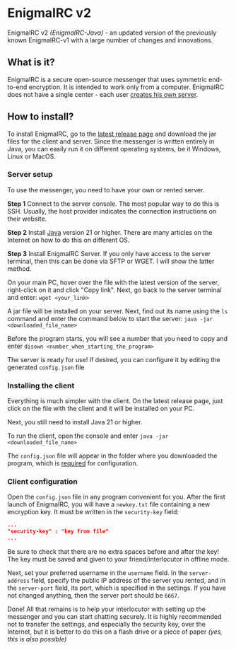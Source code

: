 # EnigmaIRC v2
EnigmaIRC v2 *(EnigmaIRC-Java)* - an updated version of the previously known EnigmaIRC-v1 with a large number of changes and innovations.

## What is it?
EnigmaIRC is a secure open-source messenger that uses symmetric end-to-end encryption. It is intended to work only from a computer. EnigmaIRC does not have a single center - each user <u>creates his own server</u>.

## How to install?
To install EnigmaIRC, go to the [latest release page](https://github.com/Dertfin3051/EnigmaIRC-Java/releases/latest) and download the jar files for the client and server. Since the messenger is written entirely in Java, you can easily run it on different operating systems, be it Windows, Linux or MacOS.

### Server setup
To use the messenger, you need to have your own or rented server.

**Step 1**
Connect to the server console. The most popular way to do this is SSH. Usually, the host provider indicates the connection instructions on their website.

**Step 2**
Install [Java](https://www.oracle.com/cis/java/technologies/downloads/#java21) version 21 or higher. There are many articles on the Internet on how to do this on different OS.

**Step 3**
Install EnigmaIRC Server. If you only have access to the server terminal, then this can be done via SFTP or WGET. I will show the latter method.

On your main PC, hover over the file with the latest version of the server, right-click on it and click "Copy link".
Next, go back to the server terminal and enter:
`wget <your_link>`

A jar file will be installed on your server. Next, find out its name using the `ls` command and enter the command below to start the server:
`java -jar <downloaded_file_name>`

Before the program starts, you will see a number that you need to copy and enter
`disown <number_when_starting_the_program>`

The server is ready for use! If desired, you can configure it by editing the generated `config.json` file

### Installing the client
Everything is much simpler with the client. On the latest release page, just click on the file with the client and it will be installed on your PC.

Next, you still need to install Java 21 or higher.

To run the client, open the console and enter
`java -jar <downloaded_file_name>`

The `config.json` file will appear in the folder where you downloaded the program, which is <u>required</u> for configuration.

### Client configuration
Open the `config.json` file in any program convenient for you. After the first launch of EnigmaIRC, you will have a `newkey.txt` file containing a new encryption key. It must be written in the `security-key` field:
```json
...
"security-key" : "key from file"
...
```
Be sure to check that there are no extra spaces before and after the key! The key must be saved and given to your friend/interlocutor in offline mode.

Next, set your preferred username in the `username` field.
In the `server-address` field, specify the public IP address of the server you rented, and in the `server-port` field, its port, which is specified in the settings. If you have not changed anything, then the server port should be `6667`.

Done! All that remains is to help your interlocutor with setting up the messenger and you can start chatting securely. It is highly recommended not to transfer the settings, and especially the security key, over the Internet, but it is better to do this on a flash drive or a piece of paper *(yes, this is also possible)* 

